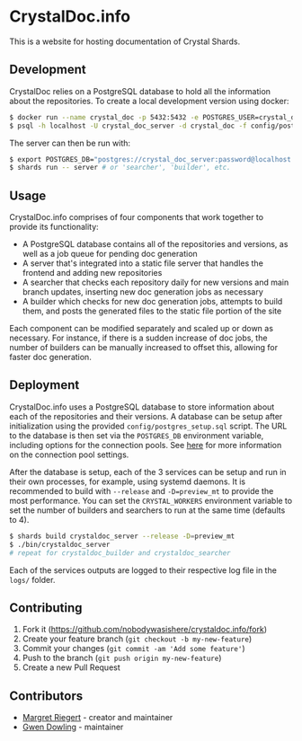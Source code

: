 # CrystalDoc.info

This is a website for hosting documentation of Crystal Shards.

## Development

CrystalDoc relies on a PostgreSQL database to hold all the information about the repositories. To create a local development version using docker:
```sh
$ docker run --name crystal_doc -p 5432:5432 -e POSTGRES_USER=crystal_doc_server -e POSTGRES_PASSWORD=password -e POSTGRES_DB=crystal_doc -d postgres
$ psql -h localhost -U crystal_doc_server -d crystal_doc -f config/postgres_setup.sql
```

The server can then be run with:
```sh
$ export POSTGRES_DB="postgres://crystal_doc_server:password@localhost:5432/crystal_doc"
$ shards run -- server # or 'searcher', 'builder', etc.
```

## Usage

CrystalDoc.info comprises of four components that work together to provide its functionality:
- A PostgreSQL database contains all of the repositories and versions, as well as a job queue for pending doc generation
- A server that's integrated into a static file server that handles the frontend and adding new repositories
- A searcher that checks each repository daily for new versions and main branch updates, inserting new doc generation jobs as necessary
- A builder which checks for new doc generation jobs, attempts to build them, and posts the generated files to the static file portion of the site

Each component can be modified separately and scaled up or down as necessary. For instance, if there is a sudden increase of doc jobs,
the number of builders can be manually increased to offset this, allowing for faster doc generation.

## Deployment

CrystalDoc.info uses a PostgreSQL database to store information about each of the repositories and their versions.
A database can be setup after initialization using the provided `config/postgres_setup.sql` script.
The URL to the database is then set via the `POSTGRES_DB` environment variable, including options for the connection pools.
See [here](https://crystal-lang.org/reference/1.9/database/connection_pool.html#configuration) for more information on the
connection pool settings.

After the database is setup, each of the 3 services can be setup and run in their own processes, for example, using systemd daemons.
It is recommended to build with `--release` and `-D=preview_mt` to provide the most performance. You can set the `CRYSTAL_WORKERS`
environment variable to set the number of builders and searchers to run at the same time (defaults to 4).

```sh
$ shards build crystaldoc_server --release -D=preview_mt
$ ./bin/crystaldoc_server
# repeat for crystaldoc_builder and crystaldoc_searcher
```

Each of the services outputs are logged to their respective log file in the `logs/` folder.

## Contributing

1. Fork it (<https://github.com/nobodywasishere/crystaldoc.info/fork>)
2. Create your feature branch (`git checkout -b my-new-feature`)
3. Commit your changes (`git commit -am 'Add some feature'`)
4. Push to the branch (`git push origin my-new-feature`)
5. Create a new Pull Request

## Contributors

- [Margret Riegert](https://github.com/nobodywasishere) - creator and maintainer
- [Gwen Dowling](https://github.com/ItsJustGeek) - maintainer
